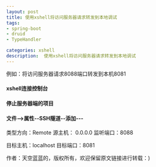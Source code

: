 ```yaml
---
layout: post
title: 使用xshell将访问服务器请求转发到本地调试
tags:
- spring-boot
- druid
- TypeHandler

categories: xshell
description:  使用xshell将访问服务器请求转发到本地调试
---
```

 例如：将访问服务器请求8088端口转发到本机8081
<!-- more -->

#### xshell连接控制台
#### 停止服务器端的项目
#### 文件-->属性--SSH隧道--添加---

类型方向：Remote
源主机： 0.0.0.0
监听端口：8088

目标主机：localhost
目标端口：8081

作者：天空蓝蓝的，版权所有，欢迎保留原文链接进行转载：)


